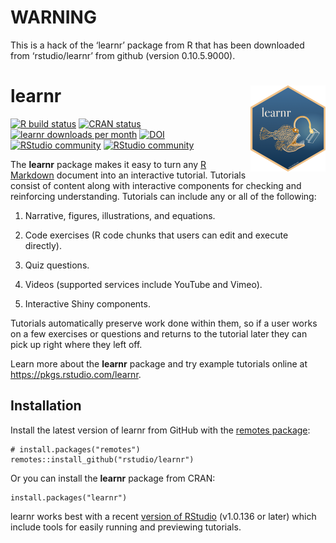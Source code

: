 # WARNING

This is a hack of the ‘learnr’ package from R that has been downloaded
from ‘rstudio/learnr’ from github (version 0.10.5.9000).

# learnr <a href='https://pkgs.rstudio.com/learnr'><img src='man/figures/logo.png' align="right" height="138" /></a>

<!-- badges: start -->

[![R build
status](https://github.com/rstudio/learnr/workflows/R-CMD-check/badge.svg)](https://github.com/rstudio/learnr)
[![CRAN
status](https://www.r-pkg.org/badges/version/learnr)](https://CRAN.R-project.org/package=learnr)
[![learnr downloads per
month](http://cranlogs.r-pkg.org/badges/learnr)](http://www.rpackages.io/package/learnr)
[![DOI](https://zenodo.org/badge/71377580.svg)](https://zenodo.org/badge/latestdoi/71377580)
<br /> [![RStudio
community](https://img.shields.io/badge/community-teaching-blue?style=social&logo=rstudio&logoColor=75AADB)](https://community.rstudio.com/c/teaching)
[![RStudio
community](https://img.shields.io/badge/community-learnr-blue?style=social&logo=rstudio&logoColor=75AADB)](https://community.rstudio.com/new-topic?title=&category_id=13&tags=learnr&body=%0A%0A%0A%20%20--------%0A%20%20%0A%20%20%3Csup%3EReferred%20here%20by%20%60learnr%60%27s%20GitHub%3C/sup%3E%0A&u=barret)
<!-- badges: end -->

The **learnr** package makes it easy to turn any [R
Markdown](http://rmarkdown.rstudio.com) document into an interactive
tutorial. Tutorials consist of content along with interactive components
for checking and reinforcing understanding. Tutorials can include any or
all of the following:

1.  Narrative, figures, illustrations, and equations.

2.  Code exercises (R code chunks that users can edit and execute
    directly).

3.  Quiz questions.

4.  Videos (supported services include YouTube and Vimeo).

5.  Interactive Shiny components.

Tutorials automatically preserve work done within them, so if a user
works on a few exercises or questions and returns to the tutorial later
they can pick up right where they left off.

Learn more about the **learnr** package and try example tutorials online
at <https://pkgs.rstudio.com/learnr>.

## Installation

Install the latest version of learnr from GitHub with the [remotes
package](https://remotes.r-lib.org):

    # install.packages("remotes")
    remotes::install_github("rstudio/learnr")

Or you can install the **learnr** package from CRAN:

    install.packages("learnr")

learnr works best with a recent [version of
RStudio](https://www.rstudio.com/products/rstudio/download/) (v1.0.136
or later) which include tools for easily running and previewing
tutorials.
